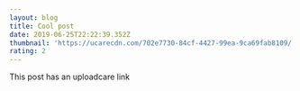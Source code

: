 ```yaml
---
layout: blog
title: Cool post
date: 2019-06-25T22:22:39.352Z
thumbnail: 'https://ucarecdn.com/702e7730-84cf-4427-99ea-9ca69fab8109/'
rating: 2
---
```

This post has an uploadcare link
